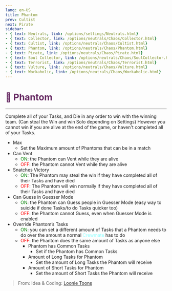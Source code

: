 ```yaml
---
lang: en-US
title: Phantom
prev: Cultist
next: Pirate
sidebar:
- { text: Neutrals, link: /options/settings/Neutrals.html}
- { text: Collector, link: /options/neutrals/Chaos/Collector.html}
- { text: Cultist, link: /options/neutrals/Chaos/Cultist.html}
- { text: Phantom, link: /options/neutrals/Chaos/Phantom.html}
- { text: Pirate, link: /options/neutrals/Chaos/Pirate.html}
- { text: Soul Collector, link: /options/neutrals/Chaos/SoulCollector.html}
- { text: Terrorist, link: /options/neutrals/Chaos/Terrorist.html}
- { text: Vulture, link: /options/neutrals/Chaos/Vulture.html}
- { text: Workaholic, link: /options/neutrals/Chaos/Workaholic.html}
---
```


# <font color="#662962">👻 <b>Phantom</b></font> <Badge text="Chaos" type="tip" vertical="middle"/>
---

Complete all of your Tasks, and Die in any order to win with the winning team. (Can steal the Win and win Solo depending on Settings) 
However you cannot win if you are alive at the end of the game, or haven't completed all of your Tasks.
* Max
  * Set the Maximum amount of Phantoms that can be in a match
* Can Vent
  * <font color=green>ON</font>: the Phantom can Vent while they are alive
  * <font color=red>OFF</font>: the Phantom cannot Vent while they are alive
* Snatches Victory
  * <font color=green>ON</font>: The Phantom may steal the win if they have completed all of their Tasks and have died
  * <font color=red>OFF</font>: The Phantom will win normally if they have completed all of their Tasks and have died
* Can Guess in Guesser Mode
  * <font color=green>ON</font>: the Phantom can Guess people in Guesser Mode (easy way to suicide if done Tasks/to do Tasks quicker too)
  * <font color=red>OFF</font>: the Phantom cannot Guess, even when Guesser Mode is enabled
* Override Phantom’s Tasks
  * <font color=green>ON</font>: you can set a different amount of Tasks that a Phantom needs to do over the amount a normal <font color=#8cffff>Crewmate</font> has to do
  * <font color=red>OFF</font>: the Phantom does the same amount of Tasks as anyone else
    * Phantom has Common Tasks
      * Set if the Phantom has Common Tasks
    * Amount of Long Tasks for Phantom
      * Set the amount of Long Tasks the Phantom will receive
    * Amount of Short Tasks for Phantom
      * Set the amount of Short Tasks the Phantom will receive

> From: Idea & Coding: [Loonie Toons](https://github.com/Loonie-Toons)